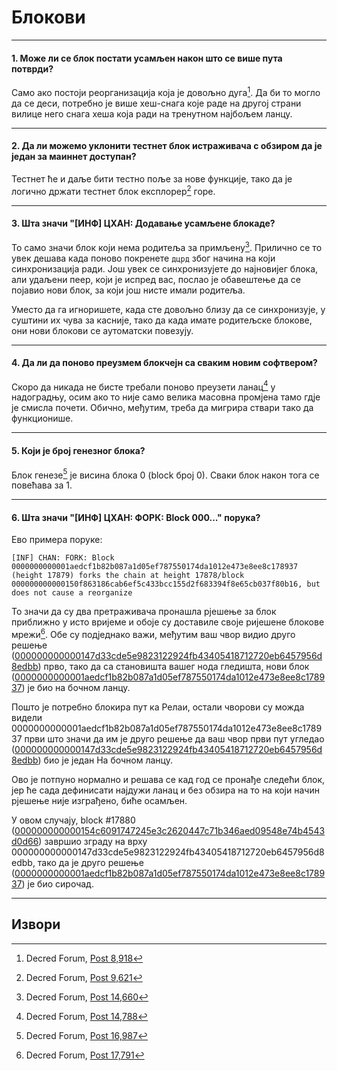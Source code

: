# <i class="fa fa-cubes"></i> Блокови 

---

#### 1. Може ли се блок постати усамљен након што се више пута потврди? 

Само ако постоји реорганизација која је довољно дуга[^8918]. Да би то могло да се деси, потребно је више хеш-снага које раде на другој страни вилице него снага хеша која ради на тренутном најбољем ланцу.

---

#### 2. Да ли можемо уклонити тестнет блок истраживача с обзиром да је један за маиннет доступан? 

Тестнет ће и даље бити тестно поље за нове функције, тако да је логично држати тестнет блок експлорер[^9621] горе.

---

#### 3. Шта значи "[ИНФ] ЦХАН: Додавање усамљене блокаде? 

То само значи блок који нема родитеља за примљену[^14660]. Прилично се то увек дешава када поново покренете `дцрд` због начина на који синхронизација ради. Још увек се синхронизујете до најновијег блока, али удаљени пеер, који је испред вас, послао је обавештење да се појавио нови блок, за који још нисте имали родитеља.

Уместо да га игноришете, када сте довољно близу да се синхронизује, у суштини их чува за касније, тако да када имате родитељске блокове, они нови блокови се аутоматски повезују.

---

#### 4. Да ли да поново преузмем блокчејн са сваким новим софтвером? 

Скоро да никада не бисте требали поново преузети ланац[^14788] у надоградњу, осим ако то није само велика масовна промјена тамо гдје је смисла почети. Обично, међутим, треба да мигрира ствари тако да функционише.

---

#### 5. Који је број генезног блока? 

Блок генезе[^16987] је висина блока 0 (block број 0). Сваки блок након тога се повећава за 1.

---

#### 6. Шта значи "[ИНФ] ЦХАН: ФОРК: Block 000..." порука? 

Ево примера поруке:

```no-highlight
[INF] CHAN: FORK: Block 0000000000001aedcf1b82b087a1d05ef787550174da1012e473e8ee8c178937 (height 17879) forks the chain at height 17878/block 000000000000150f863186cab6ef5c433bcc155d2f683394f8e65cb037f80b16, but does not cause a reorganize
```

То значи да су два претраживача пронашла рјешење за блок приближно у исто вријеме и обоје су доставиле своје ријешене блокове мрежи[^17791]. Обе су подједнако важи, међутим ваш чвор видио друго решење ([000000000000147d33cde5e9823122924fb43405418712720eb6457956d8edbb](https://mainnet.decred.org/block/000000000000147d33cde5e9823122924fb43405418712720eb6457956d8edbb)) прво, тако да са становишта вашег нода гледишта, нови блок ([0000000000001aedcf1b82b087a1d05ef787550174da1012e473e8ee8c178937](https://mainnet.decred.org/block/0000000000001aedcf1b82b087a1d05ef787550174da1012e473e8ee8c178937)) је био на бочном ланцу.

Пошто је потребно блокира пут ка Релаи, остали чворови су можда видели 0000000000001aedcf1b82b087a1d05ef787550174da1012e473e8ee8c178937 први што значи да им је друго решење да ваш чвор први пут угледао ([000000000000147d33cde5e9823122924fb43405418712720eb6457956d8edbb](https://mainnet.decred.org/block/000000000000147d33cde5e9823122924fb43405418712720eb6457956d8edbb)) био је један На бочном ланцу.

Ово је потпуно нормално и решава се кад год се пронађе следећи блок, јер ће сада дефинисати најдужи ланац и без обзира на то на који начин рјешење није изграђено, биће осамљен.

У овом случају, block #17880 ([000000000000154c6091747245e3c2620447c71b346aed09548e74b4543d0d66](https://mainnet.decred.org/block/000000000000154c6091747245e3c2620447c71b346aed09548e74b4543d0d66)) завршио зграду на врху 000000000000147d33cde5e9823122924fb43405418712720eb6457956d8edbb, тако да је друго решење ([0000000000001aedcf1b82b087a1d05ef787550174da1012e473e8ee8c178937](https://mainnet.decred.org/block/0000000000001aedcf1b82b087a1d05ef787550174da1012e473e8ee8c178937)) је био сирочад.

---

## <i class="fa fa-book"></i> Извори 

[^8918]: Decred Forum, [Post 8,918](https://forum.decred.org/threads/557/#post-8918)
[^9621]: Decred Forum, [Post 9,621](https://forum.decred.org/threads/651/#post-9621)
[^14660]: Decred Forum, [Post 14,660](https://forum.decred.org/threads/1333/#post-14660)
[^14788]: Decred Forum, [Post 14,788](https://forum.decred.org/threads/1336/#post-14788)
[^16987]: Decred Forum, [Post 16,987](https://forum.decred.org/threads/1852/#post-16987)
[^17791]: Decred Forum, [Post 17,791](https://forum.decred.org/threads/2925/#post-17791)
